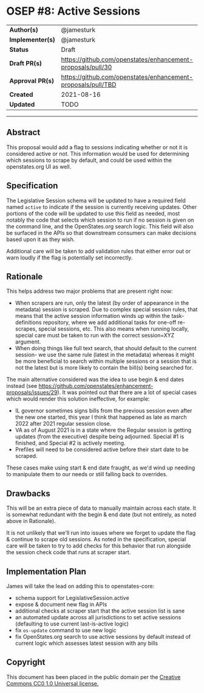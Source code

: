 # OSEP #8: Active Sessions

|                    |            |
|--------------------|------------|
| **Author(s)**      | @jamesturk |
| **Implementer(s)** | @jamesturk |
| **Status**         |   Draft    |
| **Draft PR(s)**    | https://github.com/openstates/enhancement-proposals/pull/30 |
| **Approval PR(s)** | https://github.com/openstates/enhancement-proposals/pull/TBD |
| **Created**        | 2021-08-16 |
| **Updated**        | TODO |

---

## Abstract

This proposal would add a flag to sessions indicating whether or not it is considered active or not.  This information would be used for determining which sessions to scrape by default, and could be used within the openstates.org UI as well.

## Specification

The Legislative Session schema will be updated to have a required field named `active` to indicate if the session is currently receiving updates.  Other portions of the code will be updated to use this field as needed, most notably the code that selects which session to run if no session is given on the command line, and the OpenStates.org search logic.  This field will also be surfaced in the APIs so that downstream consumers can make decisions based upon it as they wish.

Additional care will be taken to add validation rules that either error out or warn loudly if the flag is potentially set incorrectly.

## Rationale

This helps address two major problems that are present right now:
- When scrapers are run, only the latest (by order of appearance in the metadata) session is scraped.  Due to complex special session rules, that means that the active session information winds up within the task-definitions repository, where we add additional tasks for one-off re-scrapes, special sessions, etc.  This also means when running locally, special care must be taken to run with the correct session=XYZ argument.
- When doing things like full text search, that should default to the current session- we use the same rule (latest in the metadata) whereas it might be more beneficial to search within multiple sessions or a session that is not the latest but is more likely to contain the bill(s) being searched for.

The main alternative considered was the idea to use begin & end dates instead (see https://github.com/openstates/enhancement-proposals/issues/29).  It was pointed out that there are a lot of special cases which would render this solution ineffective, for example:
- IL governor sometimes signs bills from the previous session even after the new one started, this year I think that happened as late as march 2022 after 2021 regular session close.
- VA as of August 2021 is in a state where the Regular session is getting updates (from the executive) despite being adjourned.  Special #1 is finished, and Special #2 is actively meeting.
- Prefiles will need to be considered active before their start date to be scraped.

These cases make using start & end date fraught, as we'd wind up needing to manipulate them to our needs or still falling back to overrides.

## Drawbacks

This will be an extra piece of data to manually maintain across each state.  It is somewhat redundant with the begin & end date (but not entirely, as noted above in Rationale).

It is not unlikely that we'll run into issues where we forget to update the flag & continue to scrape old sessions.  As noted in the specification, special care will be taken to try to add checks for this behavior that run alongside the session check code that runs at scraper start.

## Implementation Plan

James will take the lead on adding this to openstates-core:
- schema support for LegislativeSession.active
- expose & document new flag in APIs
- additional checks at scraper start that the active session list is sane
- an automated update across all jurisdictions to set active sessions (defaulting to use current last-is-active logic)
- fix `os-update` command to use new logic
- fix OpenStates.org search to use active sessions by default instead of current logic which assesses latest session with any bills

## Copyright

This document has been placed in the public domain per the [Creative Commons CC0 1.0 Universal license.](https://creativecommons.org/publicdomain/zero/1.0/deed)
